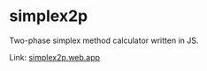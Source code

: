 # simplex2p

Two-phase simplex method calculator written in JS.

Link: [simplex2p.web.app](https://simplex2p.web.app)
